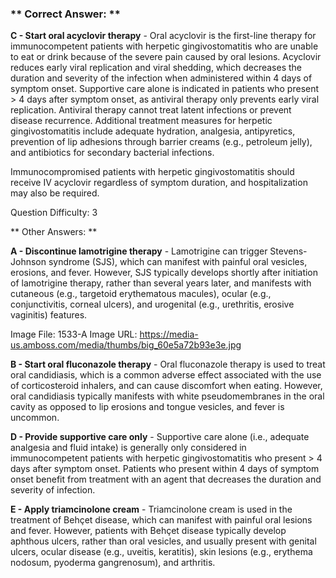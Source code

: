 ### ** Correct Answer: **

**C - Start oral acyclovir therapy** - Oral acyclovir is the first-line therapy for immunocompetent patients with herpetic gingivostomatitis who are unable to eat or drink because of the severe pain caused by oral lesions. Acyclovir reduces early viral replication and viral shedding, which decreases the duration and severity of the infection when administered within 4 days of symptom onset. Supportive care alone is indicated in patients who present > 4 days after symptom onset, as antiviral therapy only prevents early viral replication. Antiviral therapy cannot treat latent infections or prevent disease recurrence. Additional treatment measures for herpetic gingivostomatitis include adequate hydration, analgesia, antipyretics, prevention of lip adhesions through barrier creams (e.g., petroleum jelly), and antibiotics for secondary bacterial infections.

Immunocompromised patients with herpetic gingivostomatitis should receive IV acyclovir regardless of symptom duration, and hospitalization may also be required.

Question Difficulty: 3

** Other Answers: **

**A - Discontinue lamotrigine therapy** - Lamotrigine can trigger Stevens-Johnson syndrome (SJS), which can manifest with painful oral vesicles, erosions, and fever. However, SJS typically develops shortly after initiation of lamotrigine therapy, rather than several years later, and manifests with cutaneous (e.g., targetoid erythematous macules), ocular (e.g., conjunctivitis, corneal ulcers), and urogenital (e.g., urethritis, erosive vaginitis) features.

Image File: 1533-A
Image URL: https://media-us.amboss.com/media/thumbs/big_60e5a72b93e3e.jpg

**B - Start oral fluconazole therapy** - Oral fluconazole therapy is used to treat oral candidiasis, which is a common adverse effect associated with the use of corticosteroid inhalers, and can cause discomfort when eating. However, oral candidiasis typically manifests with white pseudomembranes in the oral cavity as opposed to lip erosions and tongue vesicles, and fever is uncommon.

**D - Provide supportive care only** - Supportive care alone (i.e., adequate analgesia and fluid intake) is generally only considered in immunocompetent patients with herpetic gingivostomatitis who present > 4 days after symptom onset. Patients who present within 4 days of symptom onset benefit from treatment with an agent that decreases the duration and severity of infection.

**E - Apply triamcinolone cream** - Triamcinolone cream is used in the treatment of Behçet disease, which can manifest with painful oral lesions and fever. However, patients with Behçet disease typically develop aphthous ulcers, rather than oral vesicles, and usually present with genital ulcers, ocular disease (e.g., uveitis, keratitis), skin lesions (e.g., erythema nodosum, pyoderma gangrenosum), and arthritis.

